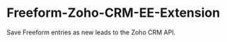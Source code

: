 Freeform-Zoho-CRM-EE-Extension
==============================

Save Freeform entries as new leads to the Zoho CRM API.